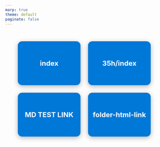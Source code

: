 ```yaml
---
marp: true
theme: default
paginate: false
---
```


<!-- _class: dashboard -->
<style scoped>
.dashboard-tiles {
  display: flex;
  flex-wrap: wrap;
  gap: 24px;
  justify-content: center;
  margin-top: 48px;
}
.tile-link {
  display: inline-block;
  width: 200px;
  height: 140px;
  background: #0078D7;
  border-radius: 14px;
  color: #fff !important;
  text-decoration: none;
  font-size: 22px;
  font-weight: 700;
  display: flex;
  align-items: center;
  justify-content: center;
  box-shadow: 0 4px 16px rgba(0,0,0,0.30);
  transition: background 0.2s;
}
.tile-link:hover {
  background: #005a9e;
}
</style>

<div class="dashboard-tiles">
  <a class="tile-link" href="index.html">index</a>
  <a class="tile-link" href="35h/index.html">35h/index</a>
  <a class="tile-link" href="index1.html">MD TEST LINK</a>
  <a class="tile-link" href="35h/foundations.html">folder-html-link</a>
  <!-- add more tiles as needed -->
</div>
